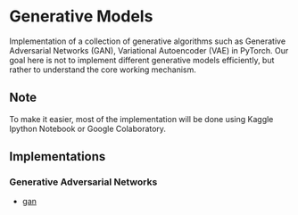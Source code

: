 # Generative Models

Implementation of a collection of generative algorithms such as Generative Adversarial Networks (GAN), Variational Autoencoder (VAE) in PyTorch. Our goal here is not to implement different generative models efficiently, but rather to understand the core working mechanism. 

## Note

To make it easier, most of the implementation will be done using Kaggle Ipython Notebook or Google Colaboratory.

## Implementations

### Generative Adversarial Networks
* [gan](implementations/gan)